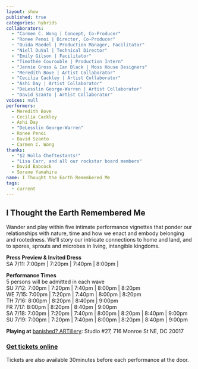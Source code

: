 ```yaml
---
layout: show
published: true
categories: hybrids
collaborators: 
  - "Carmen C. Wong | Concept, Co-Producer"
  - "Ronee Penoi | Director, Co-Producer"
  - "Ouida Maedel | Production Manager, Facilitator"
  - "Niell DuVal | Technical Director"
  - "Emily Gilson | Facilitator"
  - "Timothée Courouble | Production Intern"
  - "Jennie Gross & Ian Black | Moss House Designers"
  - "Meredith Bove | Artist Collaborator"
  - "Cecilia Cackley | Artist Collaborator"
  - "Ashi Day | Artist Collaborator"
  - "DeLesslin George-Warren | Artist Collaborator"
  - "David Szanto | Artist Collaborator"
voices: null
performers: 
  - Meredith Bove
  - Cecilia Cackley
  - Ashi Day
  - "DeLesslin George-Warren"
  - Ronee Penoi
  - David Szanto
  - Carmen C. Wong
thanks: 
  - "$2 Holla Cheftestants!"
  - "Lisa Carr, and all our rockstar board members"
  - David Babcock
  - Sorane Yamahira
name: I Thought the Earth Remembered Me
tags: 
  - current
---
```



## I Thought the Earth Remembered Me

Wander and play within five intimate performance vignettes that ponder our relationships with nature, time and how we enact and embody belonging and rootedness. We’ll story our intricate connections to home and land, and to spores, sprouts and microbes in living, intangible kingdoms.

**Press Preview & Invited Dress**
<br> SA 7/11: 7:00pm | 7:20pm | 7:40pm | 8:00pm |

**Performance Times**
<br> 5 persons will be admitted in each wave 
<br> SU 7/12:  7:00pm | 7:20pm | 7:40pm | 8:00pm | 8:20pm  
WE 7/15: 7:00pm | 7:20pm | 7:40pm | 8:00pm | 8:20pm  
TH 7/16:  8:00pm | 8:20pm | 8:40pm | 9:00pm  
FR 7/17:  8:00pm | 8:20pm | 8:40pm | 9:00pm  
SA 7/18:  7:00pm | 7:20pm | 7:40pm | 8:00pm | 8:20pm | 8:40pm | 9:00pm  
SU 7/19:  7:00pm | 7:20pm | 7:40pm | 8:00pm | 8:20pm | 8:40pm | 9:00pm

**Playing at**
[banished? ARTillery]( https://goo.gl/maps/GH5f8): Studio #27, 716 Monroe St NE, DC 20017

### [Get tickets online](https://www.capitalfringe.org/events/563-i-thought-the-earth-remembered-me)

Tickets are also available 30minutes before each performance at the door.

